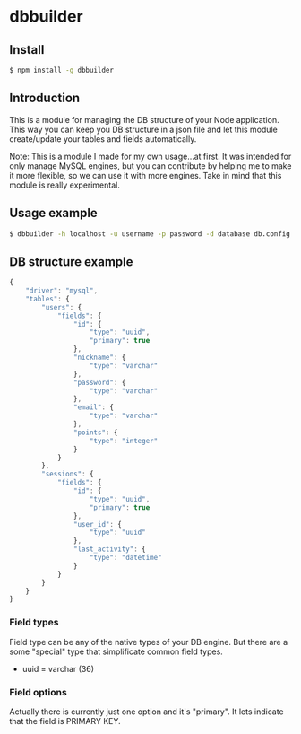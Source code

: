 # dbbuilder

## Install

```sh
$ npm install -g dbbuilder
```

## Introduction

This is a module for managing the DB structure of your Node application. This way you can keep you DB structure in a json file and let this module create/update your tables and fields automatically.

Note: This is a module I made for my own usage...at first. It was intended for only manage MySQL engines, but you can contribute by helping me to make it more flexible, so we can use it with more engines. Take in mind that this module is really experimental.

## Usage example

```sh
$ dbbuilder -h localhost -u username -p password -d database db.config.json
```

## DB structure example

```js
{
    "driver": "mysql",
    "tables": {
        "users": {
            "fields": {
                "id": {
                    "type": "uuid",
                    "primary": true
                },
                "nickname": {
                    "type": "varchar"
                },
                "password": {
                    "type": "varchar"
                },
                "email": {
                    "type": "varchar"
                },
                "points": {
                    "type": "integer"
                }
            }
        },
        "sessions": {
            "fields": {
                "id": {
                    "type": "uuid",
                    "primary": true
                },
                "user_id": {
                    "type": "uuid"
                },
                "last_activity": {
                    "type": "datetime"
                }
            }
        }
    }
}
```

### Field types

Field type can be any of the native types of your DB engine. But there are a some "special" type that simplificate common field types.

* uuid = varchar (36)

### Field options

Actually there is currently just one option and it's "primary". It lets indicate that the field is PRIMARY KEY.